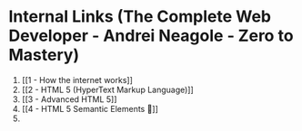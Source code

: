 # Internal Links (The Complete Web Developer - Andrei Neagole - Zero to Mastery)

1. [[1 - How the internet works]]
2. [[2 - HTML 5 (HyperText Markup Language)]]
3. [[3 - Advanced HTML 5]]
4. [[4 - HTML 5 Semantic Elements 🔗]]
5. 